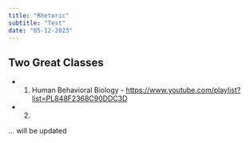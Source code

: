 ```yaml
---
title: "Rhetoric"
subtitle: "Test"
date: "05-12-2023"
---
```


## Two Great Classes

- 1. Human Behavioral Biology - https://www.youtube.com/playlist?list=PL848F2368C90DDC3D
- 2.

... will be updated
